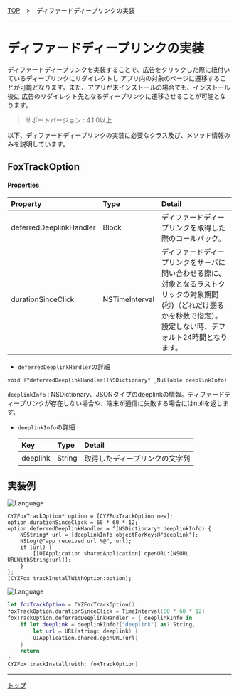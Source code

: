 [TOP](../../README.md)　>　ディファードディープリンクの実装

---

# ディファードディープリンクの実装

ディファードディープリンクを実装することで、広告をクリックした際に紐付いているディープリンクにリダイレクトし
アプリ内の対象のページに遷移することが可能となります。また、アプリが未インストールの場合でも、インストール後に
広告のリダイレクト先となるディープリンクに遷移させることが可能となります。

> サポートバージョン : 4.1.0以上

以下、ディファードディープリンクの実装に必要なクラス及び、メソッド情報のみを説明しています。

## FoxTrackOption

#### Properties
|Property|Type|Detail|
|:---|:---|:---|
|deferredDeeplinkHandler|Block|ディファードディープリンクを取得した際のコールバック。|
|durationSinceClick|NSTimeInterval|ディファードディープリンクをサーバに問い合わせる際に、対象となるラストクリックの対象期間(秒)（どれだけ遡るかを秒数で指定）。設定しない時、デフォルト24時間となります。|

* `deferredDeeplinkHandler`の詳細

`void (^deferredDeeplinkHandler)(NSDictionary* _Nullable deeplinkInfo)`

`deeplinkInfo` : NSDictionary、JSONタイプのdeeplinkの情報。ディファードディープリンクが存在しない場合や、端末が通信に失敗する場合にはnullを返します。

* `deeplinkInfo`の詳細 :

  |Key|Type|Detail|
  |:---|:---|:---|
  |deeplink|String|取得したディープリンクの文字列|

## 実装例

![Language](http://img.shields.io/badge/language-Objective–C-blue.svg?style=flat)
```objc
CYZFoxTrackOption* option = [CYZFoxTrackOption new];
option.durationSinceClick = 60 * 60 * 12;
option.deferredDeeplinkHandler = ^(NSDictionary* deeplinkInfo) {
    NSString* url = [deeplinkInfo objectForKey:@"deeplink"];
    NSLog(@"app received url %@", url);
    if (url) {
        [[UIApplication sharedApplication] openURL:[NSURL URLWithString:url]];
    }
};
[CYZFox trackInstallWithOption:option];
```

![Language](https://img.shields.io/badge/language-Swift-orange.svg?style=flat)
```swift
let foxTrackOption = CYZFoxTrackOption()
foxTrackOption.durationSinceClick = TimeInterval(60 * 60 * 12)
foxTrackOption.deferredDeeplinkHandler = { deeplinkInfo in
    if let deeplink = deeplinkInfo?["deeplink"] as? String,
        let url = URL(string: deeplink) {
        UIApplication.shared.openURL(url)
    }
    return
}
CYZFox.trackInstall(with: foxTrackOption)
```

---
[トップ](../../README.md)

